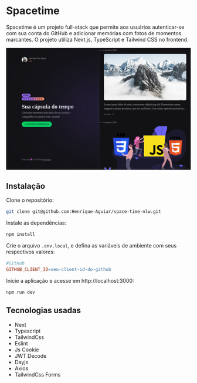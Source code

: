 # Spacetime

Spacetime é um projeto full-stack que permite aos usuários autenticar-se com sua conta do GitHub e adicionar memórias com fotos de momentos marcantes. O projeto utiliza Next.js, TypeScript e Tailwind CSS no frontend.

![Preview](public/space-time.png)

## Instalação

Clone o repositório:

```bash
git clone git@github.com:Henrique-Aguiar/space-time-nlw.git
```

Instale as dependências:

```bash
npm install
```

Crie o arquivo `.env.local`, e defina as variáveis de ambiente com seus respectivos valores:

```makefile
#GitHub
GITHUB_CLIENT_ID=seu-client-id-do-github
```

Inicie a aplicação e acesse em http://localhost:3000:

```bash
npm run dev
```

## Tecnologias usadas

- Next
- Typescript
- TailwindCss
- Eslint
- Js Cookie
- JWT Decode
- Dayjs
- Axios
- TailwindCss Forms

